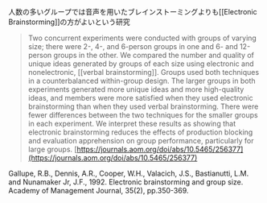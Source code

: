 
人数の多いグループでは音声を用いたブレインストーミングよりも[[Electronic Brainstorming]]の方がよいという研究

> Two concurrent experiments were conducted with groups of varying size; there were 2-, 4-, and 6-person groups in one and 6- and 12-person groups in the other. We compared the number and quality of unique ideas generated by groups of each size using electronic and nonelectronic, [[verbal brainstorming]]. Groups used both techniques in a counterbalanced within-group design. The larger groups in both experiments generated more unique ideas and more high-quality ideas, and members were more satisfied when they used electronic brainstorming than when they used verbal brainstorming. There were fewer differences between the two techniques for the smaller groups in each experiment. We interpret these results as showing that electronic brainstorming reduces the effects of production blocking and evaluation apprehension on group performance, particularly for large groups.
[https://journals.aom.org/doi/abs/10.5465/256377](https://journals.aom.org/doi/abs/10.5465/256377)

Gallupe, R.B., Dennis, A.R., Cooper, W.H., Valacich, J.S., Bastianutti, L.M. and Nunamaker Jr, J.F., 1992. Electronic brainstorming and group size. Academy of Management Journal, 35(2), pp.350-369.
